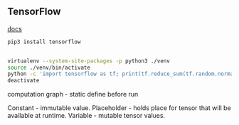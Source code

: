 TensorFlow
-

[docs](https://www.tensorflow.org/tutorials)

````sh
pip3 install tensorflow


virtualenv --system-site-packages -p python3 ./venv
source ./venv/bin/activate
python -c 'import tensorflow as tf; print(tf.reduce_sum(tf.random.normal([1000, 1000])))'
deactivate
````

computation graph - static
define before run

Constant - immutable value.
Placeholder - holds place for tensor that will be available at runtime.
Variable - mutable tensor values.
